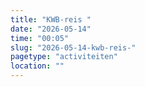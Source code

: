 ```yaml
---
title: "KWB-reis "
date: "2026-05-14"
time: "00:05"
slug: "2026-05-14-kwb-reis-"
pagetype: "activiteiten"
location: ""
---
```




